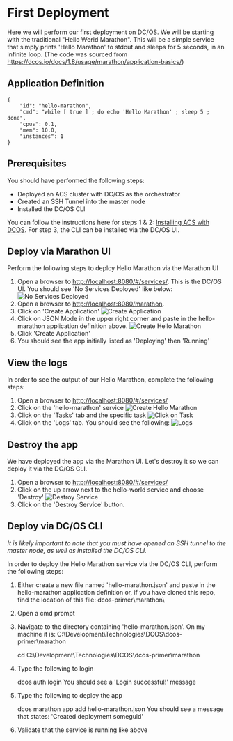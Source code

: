 # First Deployment
Here we will perform our first deployment on DC/OS.  We will be starting with the traditional "Hello ~~World~~ Marathon".  This will be a simple service that simply prints 'Hello Marathon' to stdout and sleeps for 5 seconds, in an infinite loop.  (The code was sourced from <https://dcos.io/docs/1.8/usage/marathon/application-basics/>)

## Application Definition
    {
        "id": "hello-marathon", 
        "cmd": "while [ true ] ; do echo 'Hello Marathon' ; sleep 5 ; done",
        "cpus": 0.1,
        "mem": 10.0,
        "instances": 1
    }
## Prerequisites
You should have performed the following steps:
- Deployed an ACS cluster with DC/OS as the orchestrator
- Created an SSH Tunnel into the master node
- Installed the DC/OS CLI

You can follow the instructions here for steps 1 & 2: [Installing ACS with DCOS](http://www.deveducate.com/Module/1015).  For step 3, the CLI can be installed via the DC/OS UI.

## Deploy via Marathon UI
Perform the following steps to deploy Hello Marathon via the Marathon UI
1. Open a browser to <http://localhost:8080/#/services/>.  This is the DC/OS UI.  You should see 'No Services Deployed' like below:
![No Services Deployed](https://raw.githubusercontent.com/robbagby/dcos-primer/master/images/dcos-no-services.jpg)
2. Open a browser to <http://localhost:8080/marathon>.
3. Click on 'Create Application'
![Create Application](https://raw.githubusercontent.com/robbagby/dcos-primer/master/images/marathon-create-application.jpg)
4. Click on JSON Mode in the upper right corner and paste in the hello-marathon application definition above.
![Create Hello Marathon](https://raw.githubusercontent.com/robbagby/dcos-primer/master/images/marathon-new-hello-marathon.jpg)
5. Click 'Create Application'  
6. You should see the app initially listed as 'Deploying' then 'Running'

## View the logs
In order to see the output of our Hello Marathon, complete the following steps:
1. Open a browser to <http://localhost:8080/#/services/>
2. Click on the 'hello-marathon' service
![Create Hello Marathon](https://raw.githubusercontent.com/robbagby/dcos-primer/master/images/dcos-list-hello-marathon.jpg)
3. Click on the 'Tasks' tab and the specific task 
![Click on Task](https://raw.githubusercontent.com/robbagby/dcos-primer/master/images/dcos-hello-task.jpg)
4. Click on the 'Logs' tab.  You should see the following:
![Logs](https://raw.githubusercontent.com/robbagby/dcos-primer/master/images/dcos-hello-marathon-logs.jpg)

## Destroy the app
We have deployed the app via the Marathon UI.  Let's destroy it so we can deploy it via the DC/OS CLI.
1. Open a browser to <http://localhost:8080/#/services/>
2. Click on the up arrow next to the hello-world service and choose 'Destroy'
![Destroy Service](https://raw.githubusercontent.com/robbagby/dcos-primer/master/images/dcos-destroy-hello.jpg)
3. Click on the 'Destroy Service' button.

## Deploy via DC/OS CLI
_It is likely important to note that you must have opened an SSH tunnel to the master node, as well as installed the DC/OS CLI._

In order to deploy the Hello Marathon service via the DC/OS CLI, perform the following steps:
1. Either create a new file named 'hello-marathon.json' and paste in the hello-marathon application definition or, if you have cloned this repo, find the location of this file: dcos-primer\marathon\
2. Open a cmd prompt
3. Navigate to the directory containing 'hello-marathon.json'.  On my machine it is: C:\Development\Technologies\DCOS\dcos-primer\marathon    


    cd C:\Development\Technologies\DCOS\dcos-primer\marathon
    
4. Type the following to login


    dcos auth login
You should see a 'Login successful!' message
5. Type the following to deploy the app


    dcos marathon app add hello-marathon.json
You should see a message that states: 'Created deployment someguid'
6. Validate that the service is running like above
